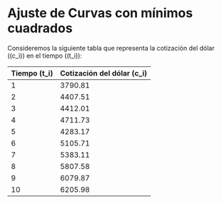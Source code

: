 # Ajuste de Curvas con mínimos cuadrados
Consideremos la siguiente tabla que representa la cotización del dólar (\(c_i\)) en el tiempo (\(t_i\)):

<div align="center">

| Tiempo (t_i) | Cotización del dólar (c_i) |
| ----------------- | ----------------------------- |
| 1 | 3790.81   |
| 2 |  4407.51  |
| 3 |  4412.01 |
| 4 |  4711.73 |
| 5 |  4283.17  |
| 6 | 5105.71   |
| 7 | 5383.11  |
| 8 |  5807.58  |
| 9 | 6079.87  |
|10 |  6205.98  |

</div>
